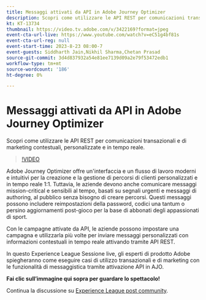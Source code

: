 ```yaml
---
title: Messaggi attivati da API in Adobe Journey Optimizer
description: Scopri come utilizzare le API REST per comunicazioni transazionali e di marketing contestuali, personalizzate e in tempo reale.
kt: KT-13734
thumbnail: https://video.tv.adobe.com/v/3422169?format=jpeg
event-cta-url-live: https://www.youtube.com/watch?v=eC51g4bf81s
event-cta-url-reg: null
event-start-time: 2023-8-23 08:00-7
event-guests: Siddharth Jain,Nikhil Sharma,Chetan Prasad
source-git-commit: 3d4d837932a54e81ee7139d09a2e79f53472edb1
workflow-type: tm+mt
source-wordcount: '186'
ht-degree: 0%

---
```


# Messaggi attivati da API in Adobe Journey Optimizer

Scopri come utilizzare le API REST per comunicazioni transazionali e di marketing contestuali, personalizzate e in tempo reale.

>[!VIDEO](https://video.tv.adobe.com/v/3422169/?learn=on)

Adobe Journey Optimizer offre un&#39;interfaccia e un flusso di lavoro moderni e intuitivi per la creazione e la gestione di percorsi di clienti personalizzati e in tempo reale 1:1. Tuttavia, le aziende devono anche comunicare messaggi mission-critical e sensibili al tempo, basati su segnali urgenti e messaggi di authoring, al pubblico senza bisogno di creare percorsi. Questi messaggi possono includere reimpostazioni della password, codici una tantum o persino aggiornamenti post-gioco per la base di abbonati degli appassionati di sport.

Con le campagne attivate da API, le aziende possono impostare una campagna e utilizzarla più volte per inviare messaggi personalizzati con informazioni contestuali in tempo reale attivando tramite API REST.

In questo Experience League Sessione live, gli esperti di prodotto Adobe spiegheranno come eseguire casi di utilizzo transazionali e di marketing con le funzionalità di messaggistica tramite attivazione API in AJO.

**Fai clic sull’immagine qui sopra per guardare lo spettacolo!**

Continua la discussione su [Experience League post community](https://experienceleaguecommunities.adobe.com/t5/journey-optimizer-discussions/experience-league-live-post-session-discussion-api-triggered/m-p/614273#M132).
